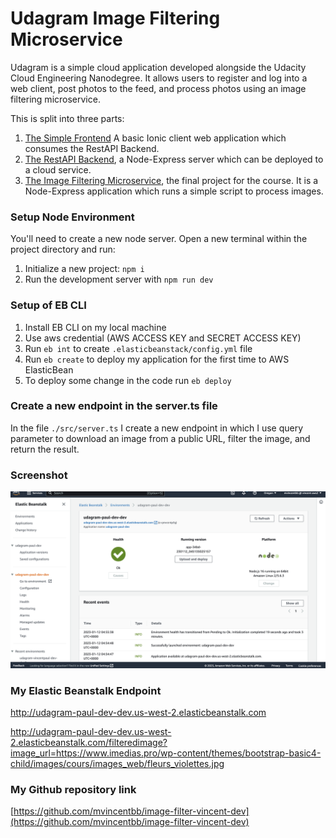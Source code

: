 # Udagram Image Filtering Microservice

Udagram is a simple cloud application developed alongside the Udacity Cloud Engineering Nanodegree. It allows users to register and log into a web client, post photos to the feed, and process photos using an image filtering microservice.


This is split into three parts:
1. [The Simple Frontend](https://github.com/udacity/cloud-developer/tree/master/course-02/exercises/udacity-c2-frontend)
A basic Ionic client web application which consumes the RestAPI Backend. 
2. [The RestAPI Backend](https://github.com/udacity/cloud-developer/tree/master/course-02/exercises/udacity-c2-restapi), a Node-Express server which can be deployed to a cloud service. 
3. [The Image Filtering Microservice](https://github.com/udacity/cloud-developer/tree/master/course-02/project/image-filter-starter-code), the final project for the course. It is a Node-Express application which runs a simple script to process images. 





### Setup Node Environment

You'll need to create a new node server. Open a new terminal within the project directory and run:

1. Initialize a new project: `npm i`
2. Run the development server with `npm run dev`

### Setup of EB CLI
1. Install EB CLI on my local machine
2. Use aws credential (AWS ACCESS KEY  and SECRET ACCESS KEY)
3. Run  `eb int`  to create `.elasticbeanstack/config.yml` file
4. Run `eb create` to deploy my application for the first time to AWS ElasticBean
5. To deploy some change in the code run `eb deploy`

### Create a new endpoint in the server.ts file
In the file `./src/server.ts` I create a new endpoint in which I use query parameter to download an image from a public URL, filter the image, and return the result.

### Screenshot
![](deployment_screenshot/deployment_screenshot.png)

### My Elastic Beanstalk Endpoint
http://udagram-paul-dev-dev.us-west-2.elasticbeanstalk.com

[http://udagram-paul-dev-dev.us-west-2.elasticbeanstalk.com/filteredimage?image_url=https://www.imedias.pro/wp-content/themes/bootstrap-basic4-child/images/cours/images_web/fleurs_violettes.jpg
](http://udagram-paul-dev-dev.us-west-2.elasticbeanstalk.com/filteredimage?image_url=https://www.imedias.pro/wp-content/themes/bootstrap-basic4-child/images/cours/images_web/fleurs_violettes.jpg)

### My Github repository link
[https://github.com/mvincentbb/image-filter-vincent-dev](https://github.com/mvincentbb/image-filter-vincent-dev)
